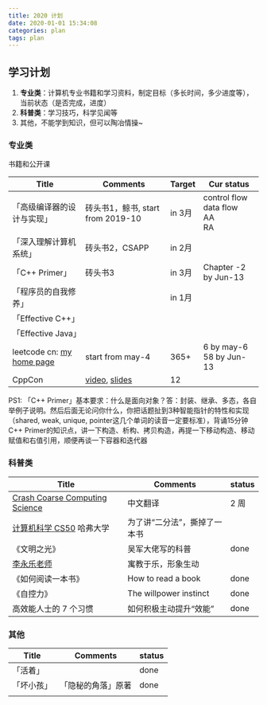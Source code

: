 ```yaml
---
title: 2020 计划
date: 2020-01-01 15:34:08
categories: plan
tags: plan
---
```


## 学习计划

1. **专业类**：计算机专业书籍和学习资料，制定目标（多长时间，多少进度等），当前状态（是否完成，进度）
2. **科普类**：学习技巧，科学见闻等
3. 其他，不能学到知识，但可以陶冶情操~

<!--more-->

### 专业类

书籍和公开课

| Title                                                        | Comments                                                     | Target | Cur status                                  |
| ------------------------------------------------------------ | ------------------------------------------------------------ | ------ | ------------------------------------------- |
| 「高级编译器的设计与实现」                                   | 砖头书1，鲸书, start from 2019-10                            | in 3月 | control flow<br />data flow<br />AA<br />RA |
| 「深入理解计算机系统」                                       | 砖头书2，CSAPP                                               | in 2月 |                                             |
| 「C++ Primer」                                               | 砖头书3                                                      | in 3月 | Chapter -2 by Jun-13                        |
| 「程序员的自我修养」                                         |                                                              | in 1月 |                                             |
| 「Effective C++」                                            |                                                              |        |                                             |
| 「Effective Java」                                           |                                                              |        |                                             |
| leetcode cn: [my home page](https://leetcode-cn.com/u/liu-hao-b/) | start from may-4                                             | 365+   | 6 by may-6<br />58 by Jun-13                |
| CppCon                                                       | [video](https://www.youtube.com/user/CppCon), [slides](https://github.com/CppCon) | 12     |                                             |

PS1: 「C++ Primer」基本要求：什么是面向对象？答：封装、继承、多态，各自举例子说明。然后后面无论问你什么，你把话题扯到3种智能指针的特性和实现（shared, weak, unique, pointer这几个单词的读音一定要标准），背诵15分钟C++ Primer的知识点，讲一下构造、析构、拷贝构造，再提一下移动构造、移动赋值和右值引用，顺便再谈一下容器和迭代器

### 科普类

| Title                                                        | Comments                     | status |
| ------------------------------------------------------------ | ---------------------------- | ------ |
| [Crash Coarse Computing Science](https://www.bilibili.com/video/BV1EW411u7th) | 中文翻译                     | 2 周   |
| [计算机科学 CS50](http://open.163.com/newview/movie/courseintro?newurl=%2Fspecial%2Fopencourse%2Fcs50.html) 哈弗大学 | 为了讲“二分法”，撕掉了一本书 |        |
| 《文明之光》                                                 | 吴军大佬写的科普             | done   |
| [李永乐老师](https://space.bilibili.com/9458053)             | 寓教于乐，形象生动           |        |
| 《如何阅读一本书》                                           | How to read a book           | done   |
| 《自控力》                                                   | The willpower instinct       | done   |
| 高效能人士的 7 个习惯                                        | 如何积极主动提升“效能”       | done   |

### 其他

| Title      | Comments           | status |
| ---------- | ------------------ | ------ |
| 「活着」   |                    | done   |
| 「坏小孩」 | 「隐秘的角落」原著 | done   |
|            |                    |        |

